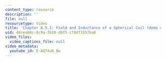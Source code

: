 ```yaml
---
content_type: resource
description: ''
file: null
resourcetype: Video
title: 'Chapter 8.5.1: Field and Inductance of a Spherical Coil (demo only)'
uid: 46cea68c-8c9a-7b10-d0f5-cf8df3357ba8
video_files:
  video_captions_file: null
video_metadata:
  youtube_id: E-AQf4uR_Bw
---
```

